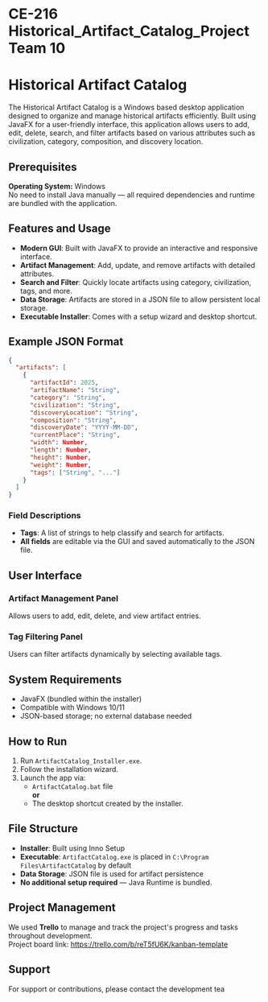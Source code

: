 # CE-216 Historical_Artifact_Catalog_Project Team 10
# Historical Artifact Catalog
The Historical Artifact Catalog is a Windows based desktop application designed to organize and manage historical artifacts efficiently. Built using JavaFX for a user-friendly interface, this application allows users to add, edit, delete, search, and filter artifacts based on various attributes such as civilization, category, composition, and discovery location.

## Prerequisites

**Operating System:** Windows  
No need to install Java manually — all required dependencies and runtime are bundled with the application.

## Features and Usage

- **Modern GUI**: Built with JavaFX to provide an interactive and responsive interface.
- **Artifact Management**: Add, update, and remove artifacts with detailed attributes.
- **Search and Filter**: Quickly locate artifacts using category, civilization, tags, and more.
- **Data Storage**: Artifacts are stored in a JSON file to allow persistent local storage.
- **Executable Installer**: Comes with a setup wizard and desktop shortcut.

## Example JSON Format

```json
{
  "artifacts": [
    {
      "artifactId": 2025,
      "artifactName": "String",
      "category": "String",
      "civilization": "String",
      "discoveryLocation": "String",
      "composition": "String",
      "discoveryDate": "YYYY-MM-DD",
      "currentPlace": "String",
      "width": Number,
      "length": Number,
      "height": Number,
      "weight": Number,
      "tags": ["String", "..."]
    }
  ]
}
```
### Field Descriptions

- **Tags**: A list of strings to help classify and search for artifacts.
- **All fields** are editable via the GUI and saved automatically to the JSON file.

## User Interface

### Artifact Management Panel

Allows users to add, edit, delete, and view artifact entries.  

### Tag Filtering Panel

Users can filter artifacts dynamically by selecting available tags.

## System Requirements

- JavaFX (bundled within the installer)  
- Compatible with Windows 10/11  
- JSON-based storage; no external database needed

## How to Run

1. Run `ArtifactCatalog_Installer.exe`.
2. Follow the installation wizard.
3. Launch the app via:
   - `ArtifactCatalog.bat` file  
   **or**  
   - The desktop shortcut created by the installer.

## File Structure

- **Installer**: Built using Inno Setup  
- **Executable**: `ArtifactCatalog.exe` is placed in `C:\Program Files\ArtifactCatalog` by default  
- **Data Storage**: JSON file is used for artifact persistence  
- **No additional setup required** — Java Runtime is bundled.

## Project Management

We used **Trello** to manage and track the project's progress and tasks throughout development.  
Project board link:
https://trello.com/b/reT5fU6K/kanban-template

## Support

For support or contributions, please contact the development tea
